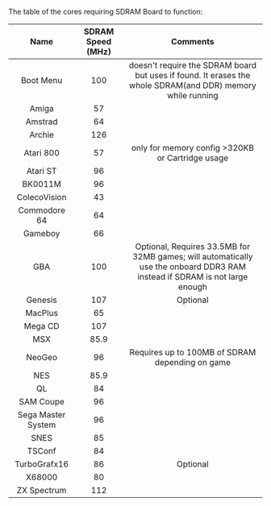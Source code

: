 The table of the cores requiring SDRAM Board to function:

| Name | SDRAM Speed (MHz) | Comments |
|:---:|:---:|:---:|
| Boot Menu | 100 | doesn't require the SDRAM board but uses if found. It erases the whole SDRAM(and DDR) memory while running |
| Amiga | 57 |
| Amstrad | 64 |
| Archie | 126 |
| Atari 800 | 57 | only for memory config >320KB or Cartridge usage
| Atari ST | 96 |
| BK0011M | 96 |
| ColecoVision | 43 |
| Commodore 64 | 64 |
| Gameboy | 66 |
| GBA | 100 | Optional, Requires 33.5MB for 32MB games; will automatically use the onboard DDR3 RAM instead if SDRAM is not large enough
| Genesis | 107 | Optional
| MacPlus | 65 |
| Mega CD | 107 |
| MSX | 85.9 |
| NeoGeo | 96 | Requires up to 100MB of SDRAM depending on game
| NES | 85.9 |
| QL | 84 |
| SAM Coupe | 96 |
| Sega Master System | 96 |
| SNES | 85 |
| TSConf | 84 |
| TurboGrafx16 | 86 | Optional
| X68000 | 80 |
| ZX Spectrum | 112 |
